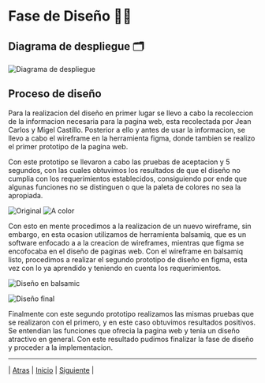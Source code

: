 # Fase de Diseño 👨‍🎨

## Diagrama de despliegue 🗂



![Diagrama de despliegue](https://user-images.githubusercontent.com/92878301/142340226-2b24d8fc-1066-4d80-9e3b-9c7020a1400d.png)

## Proceso de diseño

Para la realizacion del diseño en primer lugar se llevo a cabo la recoleccion de la informacion necesaria para la pagina web, esta recolectada por Jean Carlos y Migel Castillo. Posterior a ello y antes de usar la informacion, se llevo a cabo el wireframe en la herramienta figma, donde tambien se realizo el primer prototipo de la pagina web.

Con este prototipo se llevaron a cabo las pruebas de aceptacion y 5 segundos, con las cuales obtuvimos los resultados de que el diseño no cumplia con los requerimientos establecidos, consiguiendo por ende que algunas funciones no se distinguen o que la paleta de colores no sea la apropiada.


![Original](https://github.com/Juanca1984/Blockchain/blob/4ed749062af7483a5e9a39b9fc5c0ebb74fe150f/Documentaci%C3%B3n/Segunda%20Entrega/Imagenes/Screen%20Shot%202021-11-21%20at%2022.07.45.png)
![A color](https://github.com/Juanca1984/Blockchain/blob/4ed749062af7483a5e9a39b9fc5c0ebb74fe150f/Documentaci%C3%B3n/Segunda%20Entrega/Imagenes/Screen%20Shot%202021-11-21%20at%2022.00.53.png)

Con esto en mente procedimos a la realizacion de un nuevo wireframe, sin embargo, en esta ocasion utilizamos de herramienta balsamiq, que es un software enfocado a a la creacion de wireframes, mientras que figma se encofocaba en el diseño de paginas web.
Con el wireframe en balsamiq listo, procedimos a realizar el segundo prototipo de diseño en figma, esta vez con lo ya aprendido y teniendo en cuenta los requerimientos.

![Diseño en balsamic](https://github.com/Juanca1984/Blockchain/blob/4ed749062af7483a5e9a39b9fc5c0ebb74fe150f/Documentaci%C3%B3n/Segunda%20Entrega/Imagenes/Screen%20Shot%202021-11-21%20at%2022.11.22.png) 

![Diseño final](https://github.com/Juanca1984/Blockchain/blob/6e7d6245a9d712345a86eb5f8bb65644ee70d3c8/Documentaci%C3%B3n/Segunda%20Entrega/Imagenes/Screen%20Shot%202021-11-21%20at%2022.12.28.png) 

Finalmente con este segundo prototipo realizamos las mismas pruebas que se realizaron con el primero, y en este caso obtuvimos resultados positivos. Se entendian las funciones que ofrecia la pagina web y tenia un diseño atractivo en general. Con este resultado pudimos finalizar la fase de diseño y proceder a la implementacion.

-----------------

| [Atras]( https://github.com/Juanca1984/Blockchain/blob/main/Documentaci%C3%B3n/Tercera%20Entrega/Dise%C3%B1o.md#fase-de-dise%C3%B1o- "Atras") |
[Inicio]( https://github.com/Juanca1984/Blockchain/blob/main/Documentaci%C3%B3n/Tercera%20Entrega/Bit%C3%A1cora.md#bit%C3%A1cora "Inicio") |
[Siguiente]( https://github.com/Juanca1984/Blockchain/blob/main/Documentaci%C3%B3n/Tercera%20Entrega/Implementacion.md#implementacion- "Siguiente") |

